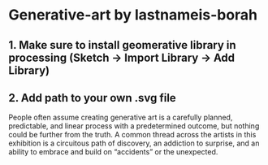 # Generative-art by lastnameis-borah
## 1. Make sure to install geomerative library in processing (Sketch -> Import Library -> Add Library)
## 2. Add path to your own .svg file



People often assume creating generative art is a carefully planned, predictable, and linear process with a predetermined outcome, but nothing could be further from the truth. A common thread across the artists in this exhibition is a circuitous path of discovery, an addiction to surprise, and an ability to embrace and build on “accidents” or the unexpected. 
